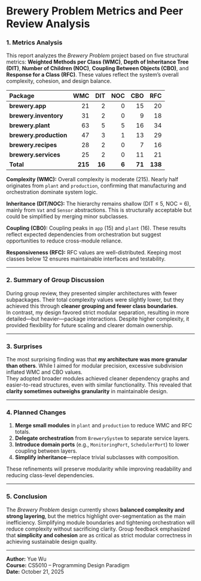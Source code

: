 # **Brewery Problem Metrics and Peer Review Analysis**

### **1. Metrics Analysis**
This report analyzes the *Brewery Problem* project based on five structural metrics: **Weighted Methods per Class (WMC)**, **Depth of Inheritance Tree (DIT)**, **Number of Children (NOC)**, **Coupling Between Objects (CBO)**, and **Response for a Class (RFC)**. These values reflect the system’s overall complexity, cohesion, and design balance.

| Package | WMC | DIT | NOC | CBO | RFC |
|:--------|----:|----:|----:|----:|----:|
| **brewery.app** | 21 | 2 | 0 | 15 | 20 |
| **brewery.inventory** | 31 | 2 | 0 | 9 | 18 |
| **brewery.plant** | 63 | 5 | 5 | 16 | 34 |
| **brewery.production** | 47 | 3 | 1 | 13 | 29 |
| **brewery.recipes** | 28 | 2 | 0 | 7 | 16 |
| **brewery.services** | 25 | 2 | 0 | 11 | 21 |
| **Total** | **215** | **16** | **6** | **71** | **138** |

**Complexity (WMC):** Overall complexity is moderate (215). Nearly half originates from `plant` and `production`, confirming that manufacturing and orchestration dominate system logic.

**Inheritance (DIT/NOC):** The hierarchy remains shallow (DIT ≤ 5, NOC = 6), mainly from `Vat` and `Sensor` abstractions. This is structurally acceptable but could be simplified by merging minor subclasses.

**Coupling (CBO):** Coupling peaks in `app` (15) and `plant` (16). These results reflect expected dependencies from orchestration but suggest opportunities to reduce cross-module reliance.

**Responsiveness (RFC):** RFC values are well-distributed. Keeping most classes below 12 ensures maintainable interfaces and testability.

---

### **2. Summary of Group Discussion**
During group review, they presented simpler architectures with fewer subpackages. Their total complexity values were slightly lower, but they achieved this through **cleaner grouping and fewer class boundaries**.  
In contrast, my design favored strict modular separation, resulting in more detailed—but heavier—package interactions. Despite higher complexity, it provided flexibility for future scaling and clearer domain ownership.

---

### **3. Surprises**
The most surprising finding was that **my architecture was more granular than others**. While I aimed for modular precision, excessive subdivision inflated WMC and CBO values.  
They adopted broader modules achieved cleaner dependency graphs and easier-to-read structures, even with similar functionality. This revealed that **clarity sometimes outweighs granularity** in maintainable design.

---

### **4. Planned Changes**
1. **Merge small modules** in `plant` and `production` to reduce WMC and RFC totals.
2. **Delegate orchestration** from `BrewerySystem` to separate service layers.
3. **Introduce domain ports** (e.g., `MonitoringPort`, `SchedulerPort`) to lower coupling between layers.
4. **Simplify inheritance**—replace trivial subclasses with composition.

These refinements will preserve modularity while improving readability and reducing class-level dependencies.

---

### **5. Conclusion**
The *Brewery Problem* design currently shows **balanced complexity and strong layering**, but the metrics highlight over-segmentation as the main inefficiency. Simplifying module boundaries and tightening orchestration will reduce complexity without sacrificing clarity. Group feedback emphasized that **simplicity and cohesion** are as critical as strict modular correctness in achieving sustainable design quality.

---

**Author:** Yue Wu  
**Course:** CS5010 – Programming Design Paradigm  
**Date:** October 21, 2025  
